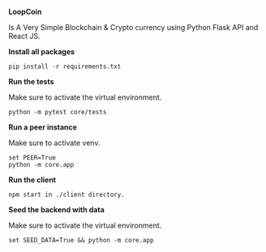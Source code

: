 **LoopCoin** 

Is A Very Simple Blockchain & Crypto currency using Python Flask API and React JS.


**Install all packages**

```
pip install -r requirements.txt
```

**Run the tests**

Make sure to activate the virtual environment.

```
python -m pytest core/tests
```

**Run a peer instance**

Make sure to activate venv.

```
set PEER=True
python -m core.app
```

**Run the client**

```
npm start in ./client directory.
```

**Seed the backend with data**

Make sure to activate the virtual environment.

```
set SEED_DATA=True && python -m core.app
```

